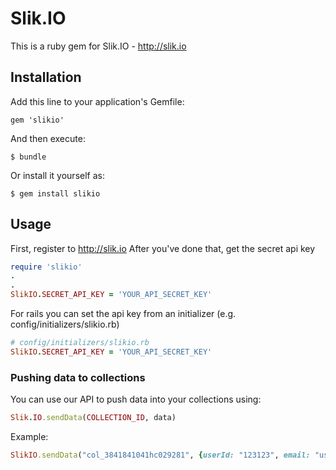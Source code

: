 # Slik.IO

This is a ruby gem for Slik.IO - http://slik.io

## Installation

Add this line to your application's Gemfile:

    gem 'slikio'

And then execute:

    $ bundle

Or install it yourself as:

    $ gem install slikio

## Usage

First, register to http://slik.io
After you've done that, get the secret api key
```ruby
require 'slikio'
.
.
SlikIO.SECRET_API_KEY = 'YOUR_API_SECRET_KEY'
```

For rails you can set the api key from an initializer (e.g. config/initializers/slikio.rb)
```ruby
# config/initializers/slikio.rb
SlikIO.SECRET_API_KEY = 'YOUR_API_SECRET_KEY'
```
### Pushing data to collections
You can use our API to push data into your collections using:
```ruby
Slik.IO.sendData(COLLECTION_ID, data)
```
Example:
```ruby
SlikIO.sendData("col_3841841041hc029281", {userId: "123123", email: "user@email.com", action: "planPurchased", cost: 150.0})
```

